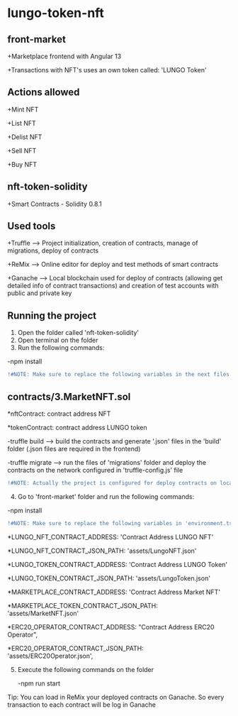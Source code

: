 # lungo-token-nft


front-market
-------------
+Marketplace frontend with Angular 13

+Transactions with NFT's uses an own token called: 'LUNGO Token'

Actions allowed
---------------
+Mint NFT

+List NFT

+Delist NFT

+Sell NFT

+Buy NFT


nft-token-solidity
-------------------
+Smart Contracts - Solidity 0.8.1


Used tools
----------

+Truffle --> Project initialization, creation of contracts, manage of migrations, deploy of contracts

+ReMix --> Online editor for deploy and test methods of smart contracts

+Ganache --> Local blockchain used for deploy of contracts (allowing get detailed info of contract transactions) and creation of test accounts with public and private key

Running the project
-------------------

1. Open the folder called 'nft-token-solidity'
2. Open terminal on the folder
3. Run the following commands: 

  -npm install
  
  ```diff
  !#NOTE: Make sure to replace the following variables in the next files:
  ```
  
  contracts/3.MarketNFT.sol
  --------------------------
  
  *nftContract: contract address NFT
  
  *tokenContract: contract address LUNGO token

  
  -truffle build --> build the contracts and generate '.json' files in the 'build' folder (.json files are required in the frontend)
  
  -truffle migrate --> run the files of 'migrations' folder and deploy the contracts on the network configured in 'truffle-config.js' file
  
  ```diff
  !#NOTE: Actually the project is configured for deploy contracts on local network. (port 8545)
  ```
4. Go to 'front-market' folder and run the following commands:

  -npm install
  
  ```diff
  !#NOTE: Make sure to replace the following variables in 'environment.ts' file:
  ```

  *LUNGO_NFT_CONTRACT_ADDRESS: 'Contract Address LUNGO NFT'
  
  *LUNGO_NFT_CONTRACT_JSON_PATH: 'assets/LungoNFT.json'
  
  *LUNGO_TOKEN_CONTRACT_ADDRESS: 'Contract Address LUNGO Token'
  
  *LUNGO_TOKEN_CONTRACT_JSON_PATH: 'assets/LungoToken.json'
  
  *MARKETPLACE_CONTRACT_ADDRESS: 'Contract Address Market NFT'
  
  *MARKETPLACE_TOKEN_CONTRACT_JSON_PATH: 'assets/MarketNFT.json'

  *ERC20_OPERATOR_CONTRACT_ADDRESS: "Contract Address ERC20 Operator",

  *ERC20_OPERATOR_CONTRACT_JSON_PATH: 'assets/ERC20Operator.json',


5. Execute the following commands on the folder

   -npm run start
  
  
  Tip: You can load in ReMix your deployed contracts on Ganache. So every transaction to each contract will be log in Ganache
